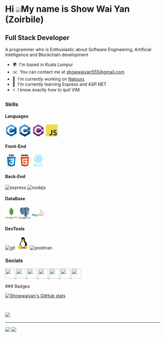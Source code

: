 Hi ![](https://user-images.githubusercontent.com/18350557/176309783-0785949b-9127-417c-8b55-ab5a4333674e.gif)My name is Show Wai Yan (Zoirbile)
===============================================================================================================================================

Full Stack Developer
--------------------

A programmer who is Enthusiastic about Software Engineering, Artificial Intelligence and Blockchain development

*   🌍  I'm based in Kuala Lumpur
*   ✉️  You can contact me at [showwaiyan555@gmail.com](mailto:showwaiyan555@gmail.com)
*   🚀  I'm currently working on [Natours](https://github.com/Showwaiyan/Natours.git)
*   🧠  I'm currently learning Express and ASP.NET
*   ⚡  I know exactly how to quit VIM

### Skills
#### Languages
<p align="left">
  <img src="https://raw.githubusercontent.com/devicons/devicon/master/icons/c/c-original.svg" alt="c" width="40" height="40"/>
  <img src="https://raw.githubusercontent.com/devicons/devicon/master/icons/cplusplus/cplusplus-original.svg" alt="cplusplus" width="40" height="40"/>
  <img src="https://raw.githubusercontent.com/devicons/devicon/master/icons/csharp/csharp-original.svg" alt="csharp" width="40" height="40"/>
  <img src="https://raw.githubusercontent.com/devicons/devicon/master/icons/javascript/javascript-original.svg" alt="javascript" width="40" height="40"/>
</p>

#### Front-End
<p align="left">
  <img src="https://raw.githubusercontent.com/devicons/devicon/master/icons/css3/css3-original-wordmark.svg" alt="css3" width="40" height="40"/>
  <img src="https://raw.githubusercontent.com/devicons/devicon/master/icons/html5/html5-original-wordmark.svg" alt="html5" width="40" height="40"/>
  <img src="https://raw.githubusercontent.com/devicons/devicon/master/icons/react/react-original-wordmark.svg" alt="react" width="40" height="40"/>
</p>


#### Back-End
<p align="left">
  <img src="https://github.com/user-attachments/assets/8e7fd265-9c73-4a62-9f2a-a6e6ac08958e" alt="express" width="40" height="40"/>
  <img src="https://github.com/user-attachments/assets/2a55c8c5-8440-4b83-a233-b323c3f2e816" alt="nodejs" width="40" height="40"/>
</p>

#### DataBase
<p align="left">
  <img src="https://raw.githubusercontent.com/devicons/devicon/master/icons/mongodb/mongodb-original-wordmark.svg" alt="mongodb" width="40" height="40"/>
  <img src="https://raw.githubusercontent.com/devicons/devicon/master/icons/postgresql/postgresql-original-wordmark.svg" alt="postgresql" width="40" height="40"/>
  <img src="https://raw.githubusercontent.com/devicons/devicon/master/icons/mysql/mysql-original-wordmark.svg" alt="mysql" width="40" height="40"/>
</p>

#### DevTools
<p align="left">
  <img src="https://www.vectorlogo.zone/logos/git-scm/git-scm-icon.svg" alt="git" width="40" height="40"/>
  <img src="https://raw.githubusercontent.com/devicons/devicon/master/icons/linux/linux-original.svg" alt="linux" width="40" height="40"/>
  <img src="https://www.vectorlogo.zone/logos/getpostman/getpostman-icon.svg" alt="postman" width="40" height="40"/>
</p>

                    
  ### Socials
                  
                  
  <p align="left">
                    <a href="https://www.dev.to/showwaiyan" target="_blank" rel="noreferrer">
                    <picture>
                    <source media="(prefers-color-scheme: dark)" srcset="https://raw.githubusercontent.com/danielcranney/readme-generator/main/public/icons/socials/devdotto-dark.svg" />
                    <source media="(prefers-color-scheme: light)" srcset="https://raw.githubusercontent.com/danielcranney/readme-generator/main/public/icons/socials/devdotto.svg" />
                    <img src="https://raw.githubusercontent.com/danielcranney/readme-generator/main/public/icons/socials/devdotto.svg" width="32" height="32" />
                    </picture>
                    </a>
                    <a href="https://discord.com/users/damianzoirbile" target="_blank" rel="noreferrer">
                    <picture>
                    <source media="(prefers-color-scheme: dark)" srcset="https://raw.githubusercontent.com/danielcranney/readme-generator/main/public/icons/socials/discord-dark.svg" />
                    <source media="(prefers-color-scheme: light)" srcset="https://raw.githubusercontent.com/danielcranney/readme-generator/main/public/icons/socials/discord.svg" />
                    <img src="https://raw.githubusercontent.com/danielcranney/readme-generator/main/public/icons/socials/discord.svg" width="32" height="32" />
                    </picture>
                    </a>
                    <a href="https://www.github.com/Showwaiyan" target="_blank" rel="noreferrer">
                    <picture>
                    <source media="(prefers-color-scheme: dark)" srcset="https://raw.githubusercontent.com/danielcranney/readme-generator/main/public/icons/socials/github-dark.svg" />
                    <source media="(prefers-color-scheme: light)" srcset="https://raw.githubusercontent.com/danielcranney/readme-generator/main/public/icons/socials/github.svg" />
                    <img src="https://raw.githubusercontent.com/danielcranney/readme-generator/main/public/icons/socials/github.svg" width="32" height="32" />
                    </picture>
                    </a>
                    <a href="http://www.instagram.com/zoirbile" target="_blank" rel="noreferrer">
                    <picture>
                    <source media="(prefers-color-scheme: dark)" srcset="https://raw.githubusercontent.com/danielcranney/readme-generator/main/public/icons/socials/instagram-dark.svg" />
                    <source media="(prefers-color-scheme: light)" srcset="https://raw.githubusercontent.com/danielcranney/readme-generator/main/public/icons/socials/instagram.svg" />
                    <img src="https://raw.githubusercontent.com/danielcranney/readme-generator/main/public/icons/socials/instagram.svg" width="32" height="32" />
                    </picture>
                    </a>
                    <a href="https://www.linkedin.com/in/showwaiyan" target="_blank" rel="noreferrer">
                    <picture>
                    <source media="(prefers-color-scheme: dark)" srcset="https://raw.githubusercontent.com/danielcranney/readme-generator/main/public/icons/socials/linkedin-dark.svg" />
                    <source media="(prefers-color-scheme: light)" srcset="https://raw.githubusercontent.com/danielcranney/readme-generator/main/public/icons/socials/linkedin.svg" />
                    <img src="https://raw.githubusercontent.com/danielcranney/readme-generator/main/public/icons/socials/linkedin.svg" width="32" height="32" />
                    </picture>
                    </a>
                    <a href="https://www.threads.net/@zoirbile" target="_blank" rel="noreferrer">
                    <picture>
                    <source media="(prefers-color-scheme: dark)" srcset="https://raw.githubusercontent.com/danielcranney/readme-generator/main/public/icons/socials/threads-dark.svg" />
                    <source media="(prefers-color-scheme: light)" srcset="https://raw.githubusercontent.com/danielcranney/readme-generator/main/public/icons/socials/threads.svg" />
                    <img src="https://raw.githubusercontent.com/danielcranney/readme-generator/main/public/icons/socials/threads.svg" width="32" height="32" />
                    </picture>
                    </a>
                    <a href="https://twitter.com/ShowwaiY" target="_blank" rel="noreferrer">
                    <picture>
                    <source media="(prefers-color-scheme: dark)" srcset="https://img.icons8.com/?size=100&id=fJp7hepMryiw&format=png&color=FFFFFF" />
                    <source media="(prefers-color-scheme: light)" srcset="https://img.icons8.com/?size=100&id=fJp7hepMryiw&format=png&color=000000" />
                    <img src="https://img.icons8.com/?size=100&id=fJp7hepMryiw&format=png&color=FFFFFF" width="32" height="32" />
                    </picture>
                    </a>
 </p>
 ### Badges
 
 <p><a href="http://www.github.com/Showwaiyan" align="left"><img src="https://github-readme-stats.vercel.app/api?username=Showwaiyan&show_icons=true&hide=&count_private=true&title_color=0891b2&text_color=ffffff&icon_color=0891b2&bg_color=1c1917&hide_border=true&show_icons=true" alt="Showwaiyan's GitHub stats" /></a></p>
</br>

![](https://github-readme-stats.vercel.app/api/top-langs/?username=Showwaiyan&theme=dark&hide_border=true&title_color=0891b2&text_color=ffffff&include_all_commits=false&count_private=false&layout=compact)

---
[![](https://visitcount.itsvg.in/api?id=Showwaiyan&icon=0&color=0)](https://visitcount.itsvg.in)
<a href="https://www.github.com/Showwaiyan" target="_blank" rel="noreferrer"><img
                  src="https://img.shields.io/github/followers/Showwaiyan?logo=github&style=for-the-badge&color=0891b2&labelColor=1c1917" /></a>
